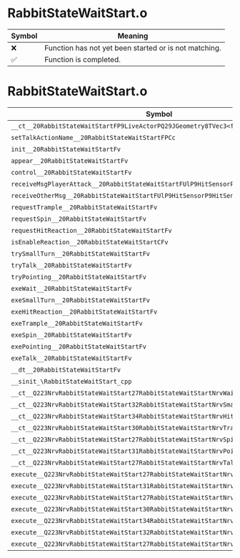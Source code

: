 # RabbitStateWaitStart.o
| Symbol | Meaning 
| ------------- | ------------- 
| :x: | Function has not yet been started or is not matching. 
| :white_check_mark: | Function is completed. 


# RabbitStateWaitStart.o
| Symbol | Decompiled? |
| ------------- | ------------- |
| `__ct__20RabbitStateWaitStartFP9LiveActorPQ29JGeometry8TVec3<f>P15TalkMessageCtrl` | :x: |
| `setTalkActionName__20RabbitStateWaitStartFPCc` | :x: |
| `init__20RabbitStateWaitStartFv` | :x: |
| `appear__20RabbitStateWaitStartFv` | :x: |
| `control__20RabbitStateWaitStartFv` | :x: |
| `receiveMsgPlayerAttack__20RabbitStateWaitStartFUlP9HitSensorP9HitSensor` | :x: |
| `receiveOtherMsg__20RabbitStateWaitStartFUlP9HitSensorP9HitSensor` | :x: |
| `requestTrample__20RabbitStateWaitStartFv` | :x: |
| `requestSpin__20RabbitStateWaitStartFv` | :x: |
| `requestHitReaction__20RabbitStateWaitStartFv` | :x: |
| `isEnableReaction__20RabbitStateWaitStartCFv` | :x: |
| `trySmallTurn__20RabbitStateWaitStartFv` | :x: |
| `tryTalk__20RabbitStateWaitStartFv` | :x: |
| `tryPointing__20RabbitStateWaitStartFv` | :x: |
| `exeWait__20RabbitStateWaitStartFv` | :x: |
| `exeSmallTurn__20RabbitStateWaitStartFv` | :x: |
| `exeHitReaction__20RabbitStateWaitStartFv` | :x: |
| `exeTrample__20RabbitStateWaitStartFv` | :x: |
| `exeSpin__20RabbitStateWaitStartFv` | :x: |
| `exePointing__20RabbitStateWaitStartFv` | :x: |
| `exeTalk__20RabbitStateWaitStartFv` | :x: |
| `__dt__20RabbitStateWaitStartFv` | :x: |
| `__sinit_\RabbitStateWaitStart_cpp` | :x: |
| `__ct__Q223NrvRabbitStateWaitStart27RabbitStateWaitStartNrvWaitFv` | :x: |
| `__ct__Q223NrvRabbitStateWaitStart32RabbitStateWaitStartNrvSmallTurnFv` | :x: |
| `__ct__Q223NrvRabbitStateWaitStart34RabbitStateWaitStartNrvHitReactionFv` | :x: |
| `__ct__Q223NrvRabbitStateWaitStart30RabbitStateWaitStartNrvTrampleFv` | :x: |
| `__ct__Q223NrvRabbitStateWaitStart27RabbitStateWaitStartNrvSpinFv` | :x: |
| `__ct__Q223NrvRabbitStateWaitStart31RabbitStateWaitStartNrvPointingFv` | :x: |
| `__ct__Q223NrvRabbitStateWaitStart27RabbitStateWaitStartNrvTalkFv` | :x: |
| `execute__Q223NrvRabbitStateWaitStart27RabbitStateWaitStartNrvTalkCFP5Spine` | :x: |
| `execute__Q223NrvRabbitStateWaitStart31RabbitStateWaitStartNrvPointingCFP5Spine` | :x: |
| `execute__Q223NrvRabbitStateWaitStart27RabbitStateWaitStartNrvSpinCFP5Spine` | :x: |
| `execute__Q223NrvRabbitStateWaitStart30RabbitStateWaitStartNrvTrampleCFP5Spine` | :x: |
| `execute__Q223NrvRabbitStateWaitStart34RabbitStateWaitStartNrvHitReactionCFP5Spine` | :x: |
| `execute__Q223NrvRabbitStateWaitStart32RabbitStateWaitStartNrvSmallTurnCFP5Spine` | :x: |
| `execute__Q223NrvRabbitStateWaitStart27RabbitStateWaitStartNrvWaitCFP5Spine` | :x: |

